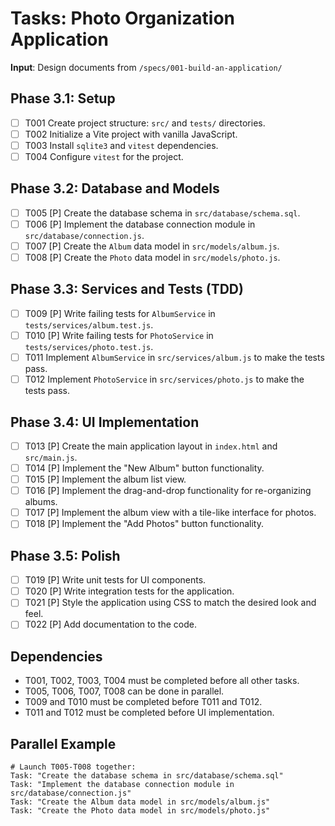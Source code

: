 # Tasks: Photo Organization Application

**Input**: Design documents from `/specs/001-build-an-application/`

## Phase 3.1: Setup
- [ ] T001 Create project structure: `src/` and `tests/` directories.
- [ ] T002 Initialize a Vite project with vanilla JavaScript.
- [ ] T003 Install `sqlite3` and `vitest` dependencies.
- [ ] T004 Configure `vitest` for the project.

## Phase 3.2: Database and Models
- [ ] T005 [P] Create the database schema in `src/database/schema.sql`.
- [ ] T006 [P] Implement the database connection module in `src/database/connection.js`.
- [ ] T007 [P] Create the `Album` data model in `src/models/album.js`.
- [ ] T008 [P] Create the `Photo` data model in `src/models/photo.js`.

## Phase 3.3: Services and Tests (TDD)
- [ ] T009 [P] Write failing tests for `AlbumService` in `tests/services/album.test.js`.
- [ ] T010 [P] Write failing tests for `PhotoService` in `tests/services/photo.test.js`.
- [ ] T011 Implement `AlbumService` in `src/services/album.js` to make the tests pass.
- [ ] T012 Implement `PhotoService` in `src/services/photo.js` to make the tests pass.

## Phase 3.4: UI Implementation
- [ ] T013 [P] Create the main application layout in `index.html` and `src/main.js`.
- [ ] T014 [P] Implement the "New Album" button functionality.
- [ ] T015 [P] Implement the album list view.
- [ ] T016 [P] Implement the drag-and-drop functionality for re-organizing albums.
- [ ] T017 [P] Implement the album view with a tile-like interface for photos.
- [ ] T018 [P] Implement the "Add Photos" button functionality.

## Phase 3.5: Polish
- [ ] T019 [P] Write unit tests for UI components.
- [ ] T020 [P] Write integration tests for the application.
- [ ] T021 [P] Style the application using CSS to match the desired look and feel.
- [ ] T022 [P] Add documentation to the code.

## Dependencies
- T001, T002, T003, T004 must be completed before all other tasks.
- T005, T006, T007, T008 can be done in parallel.
- T009 and T010 must be completed before T011 and T012.
- T011 and T012 must be completed before UI implementation.

## Parallel Example
```
# Launch T005-T008 together:
Task: "Create the database schema in src/database/schema.sql"
Task: "Implement the database connection module in src/database/connection.js"
Task: "Create the Album data model in src/models/album.js"
Task: "Create the Photo data model in src/models/photo.js"
```
